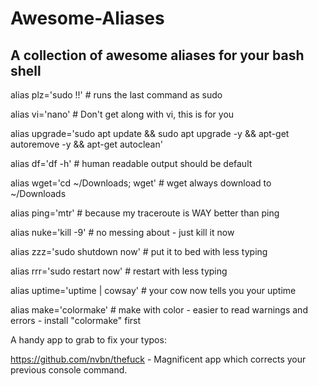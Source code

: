 # Awesome-Aliases

## A collection of awesome aliases for your bash shell  


 alias plz='sudo !!'  # runs the last command as sudo

 alias vi='nano'  # Don't get along with vi, this is for you

 alias upgrade='sudo apt update && sudo apt upgrade -y && apt-get autoremove -y && apt-get autoclean'

 alias df='df -h'  # human readable output should be default

 alias wget='cd ~/Downloads; wget'  # wget always download to ~/Downloads

 alias ping='mtr'  # because my traceroute is WAY better than ping

 alias nuke='kill -9' # no messing about - just kill it now

 alias zzz='sudo shutdown now'  # put it to bed with less typing

 alias rrr='sudo restart now'  # restart with less typing

 alias uptime='uptime | cowsay'  # your cow now tells you your uptime

 alias make='colormake'  # make with color - easier to read warnings and errors - install "colormake" first



A handy app to grab to fix your typos:

https://github.com/nvbn/thefuck - Magnificent app which corrects your previous console command.


